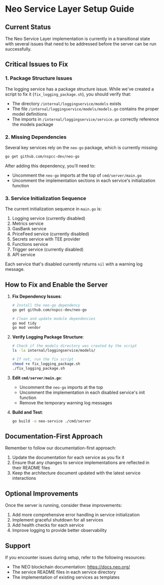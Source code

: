 # Neo Service Layer Setup Guide

## Current Status

The Neo Service Layer implementation is currently in a transitional state with several issues that need to be addressed before the server can be run successfully.

## Critical Issues to Fix

### 1. Package Structure Issues

The logging service has a package structure issue. While we've created a script to fix it (`fix_logging_package.sh`), you should verify that:

- The directory `/internal/loggingservice/models` exists
- The file `/internal/loggingservice/models/models.go` contains the proper model definitions
- The imports in `/internal/loggingservice/service.go` correctly reference the models package

### 2. Missing Dependencies

Several key services rely on the `neo-go` package, which is currently missing:

```bash
go get github.com/nspcc-dev/neo-go
```

After adding this dependency, you'll need to:

- Uncomment the `neo-go` imports at the top of `cmd/server/main.go`
- Uncomment the implementation sections in each service's initialization function

### 3. Service Initialization Sequence

The current initialization sequence in `main.go` is:

1. Logging service (currently disabled)
2. Metrics service 
3. GasBank service
4. PriceFeed service (currently disabled)
5. Secrets service with TEE provider
6. Functions service
7. Trigger service (currently disabled)
8. API service

Each service that's disabled currently returns `nil` with a warning log message.

## How to Fix and Enable the Server

1. **Fix Dependency Issues**:
   ```bash
   # Install the neo-go dependency
   go get github.com/nspcc-dev/neo-go
   
   # Clean and update module dependencies
   go mod tidy
   go mod vendor
   ```

2. **Verify Logging Package Structure**:
   ```bash
   # Check if the models directory was created by the script
   ls -la internal/loggingservice/models/
   
   # If not, run the fix script
   chmod +x fix_logging_package.sh
   ./fix_logging_package.sh
   ```

3. **Edit `cmd/server/main.go`**:
   - Uncomment the `neo-go` imports at the top
   - Uncomment the implementation in each disabled service's init function
   - Remove the temporary warning log messages

4. **Build and Test**:
   ```bash 
   go build -o neo-service ./cmd/server
   ```

## Documentation-First Approach

Remember to follow our documentation-first approach:

1. Update the documentation for each service as you fix it
2. Ensure that any changes to service implementations are reflected in their README files
3. Keep the architecture document updated with the latest service interactions

## Optional Improvements

Once the server is running, consider these improvements:

1. Add more comprehensive error handling in service initialization
2. Implement graceful shutdown for all services
3. Add health checks for each service
4. Improve logging to provide better observability

## Support

If you encounter issues during setup, refer to the following resources:

- The NEO blockchain documentation: https://docs.neo.org/
- The service README files in each service directory
- The implementation of existing services as templates